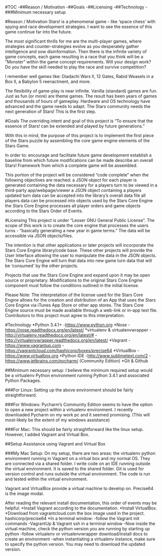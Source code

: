 #TOC
-##Reason / Motivation
-##Goals 
-##Licensing 
-##Technology
  -###Minimum necessary setup





#Reason / Motivation
Stars! is a phenomenal game - like ‘space chess’ with spying and race development strategies. I want to see the essence of this game continue far into the future. 

The most significant thrills for me are the multi-player games, where strategies and counter-strategies evolve as you desperately gather intelligence and sow disinformation. Then there is the infinite variety of game concepts, each game resulting in a race that you think will be a “Monster” within the game concept requirements. Will your design work? Do you have the skill needed to play the race and survive competition? 

I remember well games like: Diadachi Wars II, 12 Gates, Rabid Weasels in a Box II, a Babylon 5 reenactment, and more. 

The flexibility of game-play is near infinite. Vanilla (standard) games are fun. Just as fun (or more) are theme games. The result has been years of games and thousands of hours of gameplay. Hardware and OS technology have advanced and the game needs to adapt. The Stars community needs the next generation of Stars! This is the first step. 


#Goals 
The overriding intent and goal of this project is “To ensure that the essence of Stars! can be extended and played by future generations.” 

With this in mind, the purpose of this project is to implement the first piece of the Stars puzzle by assembling the core game engine elements of the Stars Game.

In order to:
encourage and facilitate future game development 
establish a baseline from which future modifications can be made
describe an overall Stars! Framework from which a complete game will be assembled.

This portion of the project will be considered “code complete” when the following objectives are reached:
a JSON object for each player is generated containing the data necessary for a players turn to be viewed in a third-party app/webpage/viewer
a JSON object containing a players updated turn data can be accepted into the library’s overall data file
all players data can be processed into objects used by the Stars Core Engine
the Stars Core Engine processes all player orders and game objects according to the Stars Order of Events. 


#Licensing 
This project is under “Lesser GNU General Public License”. 
The scope of this work is to create the core engine that processes the users turns - “basically generating a new year in game terms.” The data will be accessible via JSON objects/files. 

The intention is that other applications or later projects will incorporate the Stars Core Engine library/code base. These other projects will provide the User Interface allowing the user to manipulate the data in the JSON objects. The Stars Core Engine will turn that data into new game turn data that will be ‘consumed’ by the other projects.

Projects that use the Stars Core Engine and expand upon it may be open source or proprietary. Modifications to the original Stars Core Engine component must follow the conditions outlined in the initial license.

Please Note: The interpretation of the license used for the Stars Core Engine allows for the creation and distribution of an App that uses the Stars Core Engine via iTunes App Store or other app stores. The Stars Core Engine source must be made available through a web-link or in-app text file. Contributors to this project must agree to this interpretation.


#Technology
*Python 3.4.1+
  -https://www.python.org
*Nose
  -https://nose.readthedocs.org/en/latest/
*virtualenv & virtualenvwrapper
  -http://virtualenv.readthedocs.org/en/latest/#
  -http://virtualenvwrapper.readthedocs.org/en/latest/
*Vagrant
  -https://www.vagrantup.com
  -https://vagrantcloud.com/hashicorp/boxes/precise64
*VirtualBox
  -https://www.virtualbox.org
*Python IDE
  -http://www.sublimetext.com/2
  -https://www.jetbrains.com/pycharm/  (Community Edition)
*Git & Github


##Minimum necessary setup:
I believe the minimum required setup would be a virtualenv Python environment running Python 3.4.1 and associated Python Packages. 

###For Linux:
Setting up the above environment should be fairly straightforward.

###For Windows: 
Pycharm’s Community Edition seems to have the option to open a new project within a virtualenv environment. I recently downloaded Pycharm on my work pc and it seemed promising. (This will most-likely be the extent of my windows assistance)

###For Mac:
This should be fairly straightforward like the linux setup. However, I added Vagrant and Virtual Box.


##Setup Assistance using Vagrant and Virtual Box

###My Mac Setup:
On my setup, there are two areas: the virtualenv python environment running in Vagrant on a virtual box and my normal OS. They are connected via a shared folder. I write code on an IDE running outside the virtual environment. It is saved to the shared folder. Git is used for version control and runs outside the virtual environment. The code is run and tested within the virtual environment. 


Vagrant and VirtualBox provide a virtual machine to develop on. Precise64 is the image modal. 

After reading the relevant install documentation, this order of events may be helpful:
*Install Vagrant according to the documentation. 
*Install VirtualBox. 
*Download from vagrantcloud.com the box image used in the project. hashicorp/precise64
*In a terminal window:
  -follow the Vagrant init commands
  -VagrantUp & Vagrant ssh in a terminal window
  -Now inside the virtual machine, check the python version you are running by starting up python
  -follow virtualenv or virtualenvwrapper download/install docs to create an environment 
  -when instantiating a virtualenv instance, make sure to specify the python version. You may need to download the updated version.
